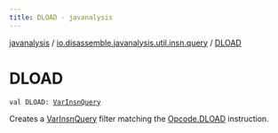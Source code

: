 ```yaml
---
title: DLOAD - javanalysis
---
```


[javanalysis](../index.html) / [io.disassemble.javanalysis.util.insn.query](index.html) / [DLOAD](./-d-l-o-a-d.html)

# DLOAD

`val DLOAD: `[`VarInsnQuery`](-var-insn-query/index.html)

Creates a [VarInsnQuery](-var-insn-query/index.html) filter matching the [Opcode.DLOAD](#) instruction.

